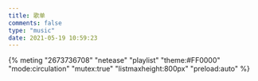 ```yaml
---
title: 歌单
comments: false
type: "music"
date: 2021-05-19 10:59:23
---
```


{% meting "2673736708" "netease" "playlist" "theme:#FF0000" "mode:circulation" "mutex:true" "listmaxheight:800px" "preload:auto" %}

